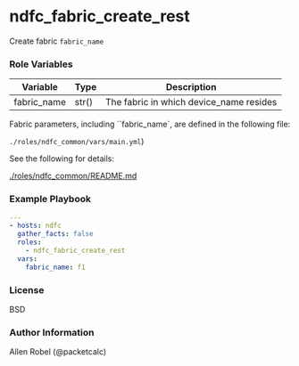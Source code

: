 # ndfc_fabric_create_rest

Create fabric ``fabric_name``

### Role Variables

Variable        | Type  | Description
----------------|-------|----------------------------------------
fabric_name     | str() | The fabric in which device_name resides

Fabric parameters, including ``fabric_name`, are defined in the following file:

``./roles/ndfc_common/vars/main.yml``)

See the following for details:

[./roles/ndfc_common/README.md](https://github.com/allenrobel/ndfc-roles/tree/master/roles/ndfc_common/README.md)


### Example Playbook

```yaml
---
- hosts: ndfc
  gather_facts: false
  roles:
    - ndfc_fabric_create_rest
  vars:
    fabric_name: f1
```

### License

BSD

### Author Information

Allen Robel (@packetcalc)
